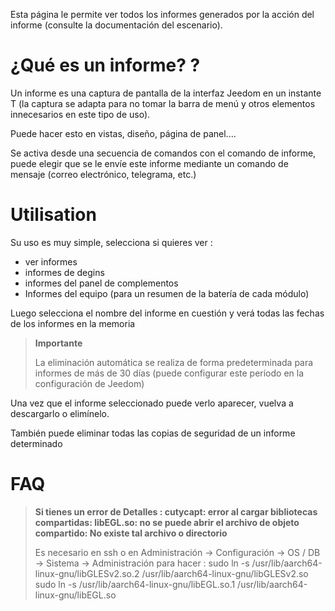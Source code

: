 Esta página le permite ver todos los informes generados por la acción del informe (consulte la documentación del escenario).

# ¿Qué es un informe? ?

Un informe es una captura de pantalla de la interfaz Jeedom en un instante T (la captura se adapta para no tomar la barra de menú y otros elementos innecesarios en este tipo de uso).

Puede hacer esto en vistas, diseño, página de panel....

Se activa desde una secuencia de comandos con el comando de informe, puede elegir que se le envíe este informe mediante un comando de mensaje (correo electrónico, telegrama, etc.)

# Utilisation

Su uso es muy simple, selecciona si quieres ver :

-	ver informes
-	informes de degins
-	informes del panel de complementos
- Informes del equipo (para un resumen de la batería de cada módulo)

Luego selecciona el nombre del informe en cuestión y verá todas las fechas de los informes en la memoria

> **Importante**
>
> La eliminación automática se realiza de forma predeterminada para informes de más de 30 días (puede configurar este período en la configuración de Jeedom)

Una vez que el informe seleccionado puede verlo aparecer, vuelva a descargarlo o elimínelo.

También puede eliminar todas las copias de seguridad de un informe determinado

# FAQ

> **Si tienes un error de Detalles : cutycapt: error al cargar bibliotecas compartidas: libEGL.so: no se puede abrir el archivo de objeto compartido: No existe tal archivo o directorio**
>
> Es necesario en ssh o en Administración -&gt; Configuración -&gt; OS / DB -&gt; Sistema -&gt; Administración para hacer :
>sudo ln -s /usr/lib/aarch64-linux-gnu/libGLESv2.so.2 /usr/lib/aarch64-linux-gnu/libGLESv2.so
>sudo ln -s /usr/lib/aarch64-linux-gnu/libEGL.so.1 /usr/lib/aarch64-linux-gnu/libEGL.so
